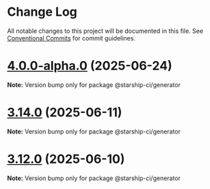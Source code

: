 # Change Log

All notable changes to this project will be documented in this file.
See [Conventional Commits](https://conventionalcommits.org) for commit guidelines.

# [4.0.0-alpha.0](https://github.com/hyperweb-io/starship/compare/v3.14.1...v4.0.0-alpha.0) (2025-06-24)

**Note:** Version bump only for package @starship-ci/generator

# [3.14.0](https://github.com/hyperweb-io/starship/compare/v3.13.0...v3.14.0) (2025-06-11)

**Note:** Version bump only for package @starship-ci/generator

# [3.12.0](https://github.com/hyperweb-io/starship/compare/v3.11.0...v3.12.0) (2025-06-10)

**Note:** Version bump only for package @starship-ci/generator
